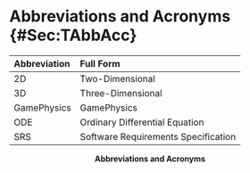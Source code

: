 # Abbreviations and Acronyms {#Sec:TAbbAcc}

<div id="Table:TAbbAcc"></div>

|Abbreviation|Full Form                          |
|:-----------|:----------------------------------|
|2D          |Two-Dimensional                    |
|3D          |Three-Dimensional                  |
|GamePhysics |GamePhysics                        |
|ODE         |Ordinary Differential Equation     |
|SRS         |Software Requirements Specification|

**<p align="center">Abbreviations and Acronyms</p>**
